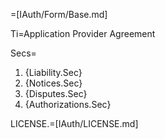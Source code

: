 =[IAuth/Form/Base.md]

Ti=Application Provider Agreement

Secs=<ol><li>{Liability.Sec}<li>{Notices.Sec}<li>{Disputes.Sec}<li>{Authorizations.Sec}</ol>

LICENSE.=[IAuth/LICENSE.md]